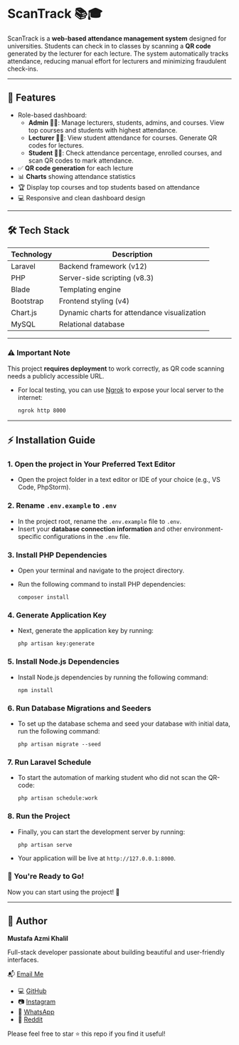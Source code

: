 # ScanTrack 📚🎓

ScanTrack is a **web-based attendance management system** designed for universities. Students can check in to classes by scanning a **QR code** generated by the lecturer for each lecture. The system automatically tracks attendance, reducing manual effort for lecturers and minimizing fraudulent check-ins.  

---

## 📌 Features

- Role-based dashboard:  
  - **Admin 👨‍💼**: Manage lecturers, students, admins, and courses. View top courses and students with highest attendance.  
  - **Lecturer 👨‍🏫**: View student attendance for courses. Generate QR codes for lectures.  
  - **Student 🧑‍🎓**: Check attendance percentage, enrolled courses, and scan QR codes to mark attendance.
- ✅ **QR code generation** for each lecture
- 📊 **Charts** showing attendance statistics
- 🏆 Display top courses and top students based on attendance
- 💻 Responsive and clean dashboard design

---

## 🛠️ Tech Stack

| Technology | Description |
|------------|-------------|
| Laravel    | Backend framework (v12) |
| PHP        | Server-side scripting (v8.3) |
| Blade      | Templating engine |
| Bootstrap  | Frontend styling (v4) |
| Chart.js   | Dynamic charts for attendance visualization |
| MySQL      | Relational database |

---

### ⚠️ Important Note

This project **requires deployment** to work correctly, as QR code scanning needs a publicly accessible URL.  

- For local testing, you can use [Ngrok](https://ngrok.com/) to expose your local server to the internet:
  
  ```bash
  ngrok http 8000

---

## ⚡ Installation Guide

### 1. Open the project in Your Preferred Text Editor
   - Open the project folder in a text editor or IDE of your choice (e.g., VS Code, PhpStorm).

### 2. Rename `.env.example` to `.env`
   - In the project root, rename the `.env.example` file to `.env`.
   - Insert your **database connection information** and other environment-specific configurations in the `.env` file.

### 3. Install PHP Dependencies
   - Open your terminal and navigate to the project directory.
   - Run the following command to install PHP dependencies:

     ```
     composer install
     ```

### 4. Generate Application Key
   - Next, generate the application key by running:

     ```
     php artisan key:generate
     ```

### 5. Install Node.js Dependencies
   - Install Node.js dependencies by running the following command:

     ```
     npm install
     ```

### 6. Run Database Migrations and Seeders
   - To set up the database schema and seed your database with initial data, run the following command:

     ```
     php artisan migrate --seed
     ```

### 7. Run Laravel Schedule
   - To start the automation of marking student who did not scan the QR-code:

     ```
     php artisan schedule:work
     ```

### 8. Run the Project
   - Finally, you can start the development server by running:

     ```
     php artisan serve
     ```
   - Your application will be live at `http://127.0.0.1:8000`.

### 🎉 You're Ready to Go!
Now you can start using the project! 🎉

---

## 📧 Author

**Mustafa Azmi Khalil**

Full-stack developer passionate about building beautiful and user-friendly interfaces.  

📬 [Email Me](mailto:mustafa.azmi.khalil@gmail.com)

- 💻 [GitHub](https://github.com/Mustafa21102005)
- 📷 [Instagram](https://www.instagram.com/rexl.05)
- 💬 [WhatsApp](https://wa.me/966545117570)
- 👾 [Reddit](https://www.reddit.com/user/mustafa_azmi)

Please feel free to star ⭐ this repo if you find it useful!
